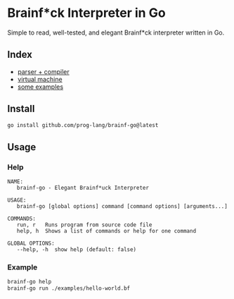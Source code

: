 # Brainf*ck Interpreter in Go

Simple to read, well-tested, and elegant Brainf*ck interpreter written in Go.

## Index

- [parser + compiler](./parse)
- [virtual machine](./cpu)
- [some examples](./examples)

## Install

```bash
go install github.com/prog-lang/brainf-go@latest
```

## Usage

### Help

```text
NAME:
   brainf-go - Elegant Brainf*uck Interpreter

USAGE:
   brainf-go [global options] command [command options] [arguments...]

COMMANDS:
   run, r   Runs program from source code file
   help, h  Shows a list of commands or help for one command

GLOBAL OPTIONS:
   --help, -h  show help (default: false)
```

### Example

```bash
brainf-go help
brainf-go run ./examples/hello-world.bf
```

